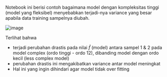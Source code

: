 Notebook ini berisi contoh bagaimana model dengan kompleksitas tinggi (model yang fleksibel) menyebabkan terjadi-nya variance yang besar apabila data training sampelnya diubah.

![image](https://user-images.githubusercontent.com/34134391/161360271-952b0d26-19df-4a56-bdd1-4eaabc840cc4.png)

Terlihat bahwa
- terjadi perubahan drastis pada nilai $\hat{f}$ (model) antara sampel 1 & 2 pada model complex (ordo tinggi - ordo 12), dibanding model dengan ordo kecil (less complex model)
- perubahan drastis ini mengakibatkan variance antar model meningkat
- Hal ini yang ingin dihindari agar model tidak over fitting
